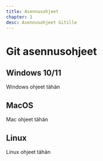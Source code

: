 ```yaml
---
title: Asennusohjeet
chapter: 1
desc: Asennusohjeet Gitille
---
```


# Git asennusohjeet

## Windows 10/11
Windows ohjeet tähän
## MacOS
Mac ohjeet tähän
## Linux
Linux ohjeet tähän